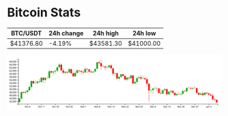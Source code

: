 # Bitcoin Stats

BTC/USDT|24h change|24h high|24h low|
|---|---|---|---|
|$41376.80|-4.19%|$43581.30|$41000.00|

<img src="./chart.svg">

